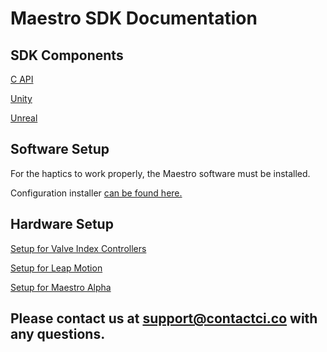 # Maestro SDK Documentation

## SDK Components
[C API](https://contact-control-interfaces.github.io/maestro-sdk-docs/C/html/index.html)

[Unity](https://contact-control-interfaces.github.io/maestro-sdk-docs/Unity/2.6.0/)

[Unreal](https://contact-control-interfaces.github.io/maestro-sdk-docs/Unreal/)

## Software Setup
For the haptics to work properly, the Maestro software must be installed.

Configuration installer [can be found here.](https://github.com/Contact-Control-Interfaces/maestro-installer)

## Hardware Setup
[Setup for Valve Index Controllers](https://contact-control-interfaces.github.io/maestro-sdk-docs/Setup/setup_valve_index)

[Setup for Leap Motion](https://contact-control-interfaces.github.io/maestro-sdk-docs/Setup/setup_leap_motion)

[Setup for Maestro Alpha](https://contact-control-interfaces.github.io/maestro-sdk-docs/Setup/setup_alpha)
  
## Please contact us at <support@contactci.co> with any questions.

